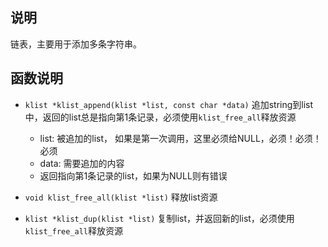## 说明
链表，主要用于添加多条字符串。

## 函数说明

- `klist *klist_append(klist *list, const char *data)` 追加string到list中，返回的list总是指向第1条记录，必须使用`klist_free_all`释放资源
    - list: 被追加的list， 如果是第一次调用，这里必须给NULL，必须！必须！必须
    - data: 需要追加的内容
    - 返回指向第1条记录的list，如果为NULL则有错误

- `void klist_free_all(klist *list)` 释放list资源

- `klist *klist_dup(klist *list)` 复制list，并返回新的list，必须使用`klist_free_all`释放资源

